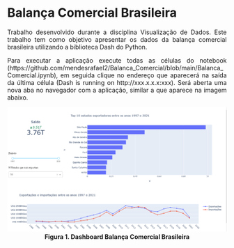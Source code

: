 # Balança Comercial Brasileira 
<p align="justify">
Trabalho desenvolvido durante a disciplina Visualização de Dados. Este trabalho tem como objetivo apresentar os dados da balança comercial brasileira utilizando a biblioteca Dash do Python.
</p>

<p align="justify">
Para executar a aplicação execute todas as células do notebook (https://github.com/mendesrafael2/Balanca_Comercial/blob/main/Balanca_Comercial.ipynb), em seguida clique no endereço que aparecerá na saída da última célula (Dash is running on http://xxx.x.x.x:xxx). Será aberta uma nova aba no navegador com a aplicação, similar a que aparece na imagem abaixo.
 
</p>

<p align="center">
 <img  src="https://raw.githubusercontent.com/mendesrafael2/Balanca_Comercial/main/dashboard.PNG">
 <br> <b>Figura 1. Dashboard Balança Comercial Brasileira</b>
</p>
